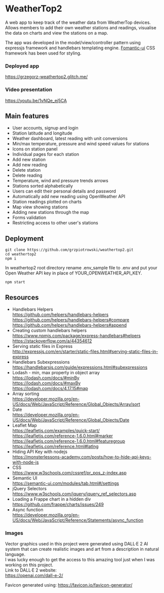 # WeatherTop2
A web app to keep track of the weather data from WeatherTop devices.
Allows members to add their own weather stations and readings,
visualise the data on charts and view the stations on a map.

The app was developed in the model/view/controller pattern 
using expressjs framework and handlebars templating engine.
[Fomantic-ui](https://fomantic-ui.com/) CSS framework has been used for styling.

### Deployed app
https://grzegorz-weathertop2.glitch.me/

### Video presentation
https://youtu.be/1vNQe_ej5CA

## Main features
* User accounts, signup and login
* Station latitude and longitude
* Weather dashboard, latest reading with unit conversions
* Min/max temperature, pressure and wind speed values for stations
* Icons on station panel
* Individual pages for each station
* Add new station
* Add new reading
* Delete station
* Delete reading
* Temperature, wind and pressure trends arrows
* Stations sorted alphabetically
* Users can edit their personal details and password
* Automatically add new reading using OpenWeather API
* Station readings plotted on charts
* Map view showing stations
* Adding new stations through the map
* Forms validation
* Restricting access to other user's stations

## Deployment
    git clone https://github.com/grzpiotrowski/weathertop2.git
    cd weathertop2
    npm i

In weathertop2 root directory rename .env_sample file to .env and put your Open Weather API key in place of YOUR_OPENWEATHER_API_KEY.

    npm start

## Resources
* Handlebars Helpers \
  https://github.com/helpers/handlebars-helpers \
  https://github.com/helpers/handlebars-helpers#compare \
  https://github.com/helpers/handlebars-helpers#append
* Creating custom handlebars helpers \
  https://www.npmjs.com/package/express-handlebars#helpers \
  https://stackoverflow.com/a/44354612
* Serving static files in Express \
  http://expressjs.com/en/starter/static-files.html#serving-static-files-in-express
* Handlebars Subexpressions \
  https://handlebarsjs.com/guide/expressions.html#subexpressions
* Lodash - min, max property in object array \
  https://lodash.com/docs/#minBy \
  https://lodash.com/docs/#maxBy \
  https://lodash.com/docs/4.17.15#map
* Array sorting \
  https://developer.mozilla.org/en-US/docs/Web/JavaScript/Reference/Global_Objects/Array/sort
* Date \
  https://developer.mozilla.org/en-US/docs/Web/JavaScript/Reference/Global_Objects/Date
* Leaflet Map \
  https://leafletjs.com/examples/quick-start/
  https://leafletjs.com/reference-1.6.0.html#marker
  https://leafletjs.com/reference-1.6.0.html#featuregroup
  https://leafletjs.com/reference.html#latlng
* Hiding API Key with nodejs \
  https://monsterlessons-academy.com/posts/how-to-hide-api-keys-with-node-js
* CSS \
  https://www.w3schools.com/cssref/pr_pos_z-index.asp
* Semantic UI \
  https://semantic-ui.com/modules/tab.html#/settings
* jQuery Selectors \
  https://www.w3schools.com/jquery/jquery_ref_selectors.asp
* Loading a Frappe chart in a hidden div \
  https://github.com/frappe/charts/issues/249
* Async function \
  https://developer.mozilla.org/en-US/docs/Web/JavaScript/Reference/Statements/async_function

### Images
Vector graphics used in this project were generated using DALL·E 2 AI system
that can create realistic images and art from a description in natural language. \
I was lucky enough to get the access to this amazing tool just when I was working on this project. \
Link to DALL·E 2 website: \
https://openai.com/dall-e-2/

Favicon generated using: https://favicon.io/favicon-generator/